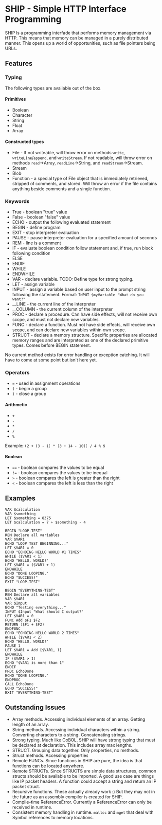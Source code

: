# SHIP - Simple HTTP Interface Programming

SHIP Is a programming interfade that performs memory management via HTTP. This means that memory can be managed in a purely distributed manner. This opens up a world of opportunities, such as file pointers being URLs.

## Features

### Typing

The following types are available out of the box.

#### Primitives

- Boolean
- Character
- String
- Float
- Array

#### Constructed types

- File - If not writeable, will throw error on methods `write`, `writeLine`/`append`, and `writeStream`. If not readable, will throw error on methods `read`->Array, `readLine`->String, and `readStream`->Stream.
- Stream
- Blob
- Function - a special type of File object that is immediately retrieved, stripped of comments, and stored. Will throw an error if the file contains anything beside comments and a single function.

### Keywords

- True - boolean "true" value
- False - boolean "false" value
- ECHO - output the following evaluated statement
- BEGIN - define program 
- EXIT - stop interpreter evaluation
- PAUSE - pause interpreter evaluation for a specified amount of seconds
- REM - line is a comment
- IF - evaluate boolean condition follow statement and, if true, run block following condition
- ELSE
- ENDIF
- WHILE
- ENDWHILE
- VAR - declare variable. TODO: Define type for strong typing.
- LET - assign variable
- INPUT - assign a variable based on user input to the prompt string following the statement. Format: `INPUT $myVariable "What do you want?"`
- __LINE - the current line of the interpreter
- __COLUMN - the current column of the interpreter
- PROC - declare a procedure. Can have side effects, will not receive own scope, and must not declare new variables.
- FUNC - declare a function. Must not have side effects, will receive own scope, and can declare new variables within own scope.
- STRUCT - declare a memory structure. Specific properties are allocated memory ranges and are interpreted as one of the declared primitive types. Comes before BEGIN statement.

No current method exists for error handling or exception catching. It will have to come at some point but isn't here yet.

### Operators

- `=` - used in assignment operations
- `(` - begin a group
- `)` - close a group

#### Arithmetic

- `+`
- `-`
- `*`
- `/`
- `%`

Example: `(2 + (3 - 1) * (3 + 14 - 10)) / 4 % 9`

#### Boolean

- `==` - boolean compares the values to be equal
- `!=` - boolean compares the values to be inequal
- `>` - boolean compares the left is greater than the right
- `<` - boolean compares the left is less than the right

## Examples

```
VAR $calculation
VAR $something
LET $something = 8375
LET $calculation = 7 + $something - 4
```

```
BEGIN "LOOP-TEST"
REM Declare all variables
VAR $VAR1
ECHO "LOOP TEST BEGINNING..."
LET $VAR1 = 0
ECHO "ECHOING HELLO WORLD #1 TIMES"
WHILE ($VAR1 < 1)
ECHO "HELLO, WORLD!"
LET $VAR1 = ($VAR1 + 1)
ENDWHILE
ECHO "DONE LOOPING."
ECHO "SUCCESS!"
EXIT "LOOP-TEST"
```

```
BEGIN "EVERYTHING-TEST"
REM Declare all variables
VAR $VAR1
VAR $Input
ECHO "Testing everything..."
INPUT $Input "What should I output?"
LET $VAR1 = 0
FUNC Add $F1 $F2
RETURN ($F1 + $F2)
ENDFUNC
ECHO "ECHOING HELLO WORLD 2 TIMES"
WHILE ($VAR1 < 2)
ECHO "HELLO, WORLD!"
PAUSE 1
LET $VAR1 = Add [$VAR1, 1]
ENDWHILE
IF ($VAR1 > 1)
ECHO "$VAR1 is more than 1"
ENDIF
PROC EchoDone
ECHO "DONE LOOPING."
ENDPROC
CALL EchoDone
ECHO "SUCCESS!"
EXIT "EVERYTHING-TEST"
```

## Outstanding Issues

- Array methods. Accessing individual elements of an array. Getting length of an array.
- String methods. Accessing individual characters within a string. Converting characters to a string. Concatenating strings.
- Strong typing. Much like CoBOL, SHIP will have strong typing that must be declared at declaration. This includes array max lengths.
- STRUCT. Grouping data together. Only properties, no methods.
- Struct methods. Accessing properties
- Remote FUNCs. Since functions in SHIP are pure, the idea is that functions can be located anywhere.
- Remote STRUCTs. Since STRUCTS are simple data structures, common structs should be available to be imported. A good use case are things like IP packet headers. A function could accept a string and return an IP packet struct.
- Recursive functions. These actually already work :) But they may not in the future as an assembly compiler is created for SHIP.
- Compile-time ReferenceError. Currently a ReferenceError can only be received in runtime.
- Consistent memory handling in runtime. `malloc` and `mget` that deal with Symbol references to memory locations.
